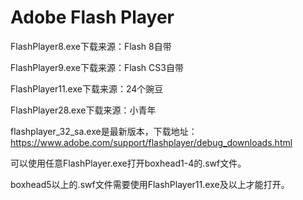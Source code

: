 # Adobe Flash Player

FlashPlayer8.exe下载来源：Flash 8自带

FlashPlayer9.exe下载来源：Flash CS3自带

FlashPlayer11.exe下载来源：24个豌豆

FlashPlayer28.exe下载来源：小青年

flashplayer_32_sa.exe是最新版本，下载地址：https://www.adobe.com/support/flashplayer/debug_downloads.html

可以使用任意FlashPlayer.exe打开boxhead1-4的.swf文件。

boxhead5以上的.swf文件需要使用FlashPlayer11.exe及以上才能打开。
